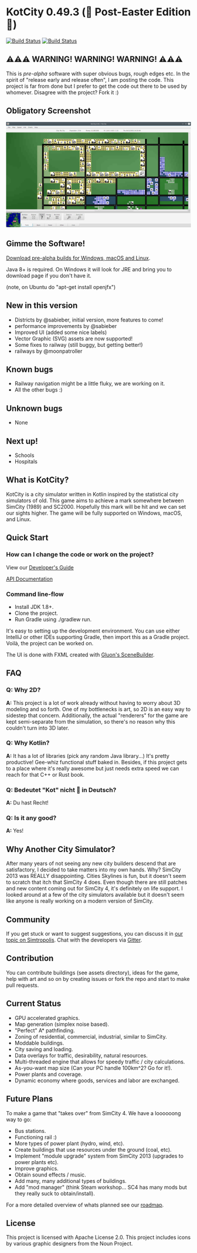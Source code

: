 # KotCity 0.49.3 (🐇 Post-Easter Edition 🐇)

[![Build Status](https://semaphoreci.com/api/v1/kotcity/kotcity/branches/master/badge.svg)](https://semaphoreci.com/kotcity/kotcity) [![Build Status](https://travis-ci.org/kotcity/kotcity.svg?branch=master)](https://travis-ci.org/kotcity/kotcity)

## ⚠⚠⚠ WARNING! WARNING! WARNING! ⚠⚠⚠

This is _pre-alpha_ software with super obvious bugs, rough edges etc. In the spirit of "release early and release often", I am posting the code. This project is far from done but I prefer to get the code out there to be used by whomever. Disagree with the project? Fork it :)

## Obligatory Screenshot
![KotCity Screenshot](screenshot.png?raw=true "Screenshot of the game's UI and an example city")

## Gimme the Software!

[Download pre-alpha builds for Windows, macOS and Linux](https://github.com/kotcity/kotcity/releases/).

Java 8+ is required. On Windows it will look for JRE and bring you to download page if you don't have it.

(note, on Ubuntu do "apt-get install openjfx")

## New in this version

* Districts by @sabieber, initial version, more features to come!
* performance improvements by @sabieber
* Improved UI (added some nice labels)
* Vector Graphic (SVG) assets are now supported!
* Some fixes to railway (still buggy, but getting better!)
* railways by @moonpatroller 

## Known bugs

* Railway navigation might be a little fluky, we are working on it.
* All the other bugs :)

## Unknown bugs

* None

## Next up!

* Schools
* Hospitals

## What is KotCity?

KotCity is a city simulator written in Kotlin inspired by the statistical city simulators of old. This game aims to achieve a mark somewhere between SimCity (1989) and SC2000. Hopefully this mark will be hit and we can set our sights higher. The game will be fully supported on Windows, macOS, and Linux.

## Quick Start

### How can I change the code or work on the project?

View our [Developer's Guide](https://github.com/kotcity/kotcity/wiki/Developer's-Guide)

[API Documentation](https://cdn.rawgit.com/kotcity/kotcity/6559c68e/docs/kotcity4/index.html)

### Command line-flow
* Install JDK 1.8+.
* Clone the project.
* Run Gradle using ./gradlew run.

It's easy to setting up the development environment. You can use either IntelliJ or other IDEs supporting Gradle, then import this as a Gradle project. Voilà, the project can be worked on.

The UI is done with FXML created with [Gluon's SceneBuilder](http://gluonhq.com/products/scene-builder/ "Gluon's SceneBuilder").

## FAQ

### Q: Why 2D?  
**A:** This project is a lot of work already without having to worry about 3D modeling and so forth. One of my bottlenecks is art, so 2D is an easy way to sidestep that concern. Additionally, the actual "renderers" for the game are kept semi-separate from the simulation, so there's no reason why this couldn't turn into 3D later.

### Q: Why Kotlin?  
**A:** It has a lot of libraries (pick any random Java library...) It's pretty productive! Gee-whiz functional stuff baked in. Besides, if this project gets to a place where it's really awesome but just needs extra speed we can reach for that C++ or Rust book.

### Q: Bedeutet "Kot" nicht 💩 in Deutsch?
**A:** Du hast Recht!

### Q: Is it any good?
**A:** Yes!

## Why Another City Simulator?

After many years of not seeing any new city builders descend that are satisfactory, I decided to take matters into my own hands. Why? SimCity 2013 was REALLY disappointing. Cities Skylines is fun, but it doesn't seem to scratch that itch that SimCity 4 does. Even though there are still patches and new content coming out for SimCity 4, it's definitely on life support. I looked around at a few of the city simulators available but it doesn't seem like anyone is really working on a modern version of SimCity.

## Community

If you get stuck or want to suggest suggestions, you can discuss it in [our topic on Simtropolis](https://community.simtropolis.com/forums/topic/74899-announcement-kotcity-an-open-source-city-simulator/). Chat with the developers via [Gitter](https://gitter.im/kotcity/Lobby).

## Contribution

You can contribute buildings (see assets directory), ideas for the game, help with art and so on by creating issues or fork the repo and start to make pull requests.

## Current Status

* GPU accelerated graphics.
* Map generation (simplex noise based).
* "Perfect" A* pathfinding.
* Zoning of residential, commercial, industrial, similar to SimCity.
* Moddable buildings.
* City saving and loading.
* Data overlays for traffic, desirability, natural resources.
* Multi-threaded engine that allows for speedy traffic / city calculations.
* As-you-want map size (Can your PC handle 100km^2? Go for it!).
* Power plants and coverage.
* Dynamic economy where goods, services and labor are exchanged.

## Future Plans

To make a game that "takes over" from SimCity 4. We have a loooooong way to go:
* Bus stations.
* Functioning rail :)
* More types of power plant (hydro, wind, etc).
* Create buildings that use resources under the ground (coal, etc).
* Implement "module upgrade" system from SimCity 2013 (upgrades to power plants etc).
* Improve graphics.
* Obtain sound effects / music.
* Add many, many additional types of buildings.
* Add "mod manager" (think Steam workshop... SC4 has many mods but they really suck to obtain/install).

For a more detailed overview of whats planned see our [roadmap](https://github.com/kotcity/kotcity/wiki/Roadmap).

## License

This project is licensed with Apache License 2.0. This project includes icons by various graphic designers from the Noun Project.
